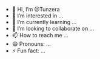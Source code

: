 - 👋 Hi, I’m @Tunzera
- 👀 I’m interested in ...
- 🌱 I’m currently learning ...
- 💞️ I’m looking to collaborate on ...
- 📫 How to reach me ...
- 😄 Pronouns: ...
- ⚡ Fun fact: ...

<!---
Tunzera/Tunzera is a ✨ special ✨ repository because its `README.md` (this file) appears on your GitHub profile.
You can click the Preview link to take a look at your changes.
--->
